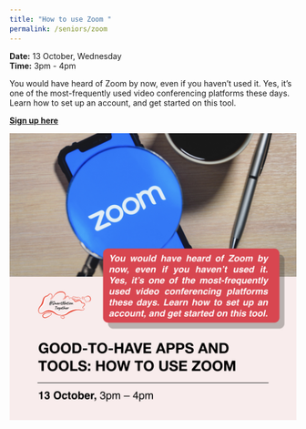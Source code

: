 ```yaml
---
title: "How to use Zoom "
permalink: /seniors/zoom
---
```

**Date:** 13 October, Wednesday   
**Time:** 3pm - 4pm

You would have heard of Zoom by now, even if you haven’t used it. Yes, it’s one of the most-frequently used video conferencing platforms these days. Learn how to set up an account, and get started on this tool.


[**Sign up here**](https://zoom.us/webinar/register/6416310017765/WN_SyrZw_xmTuCCvEM3QJsj_Q)

![Alt text for image on Isomer site](/images/seniors-octzoom.jpeg)
